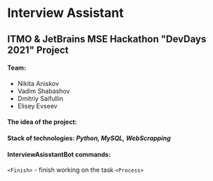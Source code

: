 # Interview Assistant

## ITMO & JetBrains MSE Hackathon "DevDays 2021" Project

#### Team:
+ Nikita Aniskov 
+ Vadim Shabashov
+ Dmitriy Saifullin
+ Elisey Evseev

#### The idea of the project:

#### Stack of technologies: *Python, MySQL, WebScrapping*

#### InterviewAsisstantBot commands:

  `<Finish>` - finish working on the task
  `<Process>`
  
